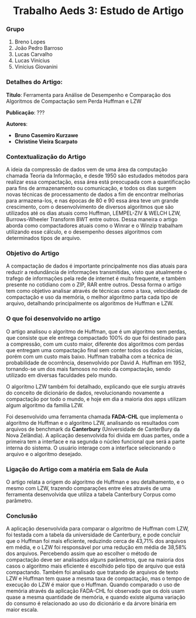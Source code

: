 <h1 align="center"><b> Trabalho Aeds 3: Estudo de Artigo</h1></b>  

### **Grupo**    
1. Breno Lopes    
2. João Pedro Barroso    
3. Lucas Carvalho      
4. Lucas Vinícius    
5. Vinícius Giovanini  
### **Detalhes do Artigo**:
**Título**: Ferramenta para Análise de Desempenho e Comparação dos Algoritmos de Compactação sem Perda Huffman e LZW  

**Publicação**: ???  

**Autores**:
- **Bruno Casemiro Kurzawe**    
- **Christine Vieira Scarpato**   

### Contextualização do Artigo  

A ideia da compressão de dados vem de uma área da computação chamada Teoria da Informação, e desde 1950 são estudados métodos para realizar essa compactação, essa área está preocupada com a quantificação para fins de armazenamento ou comunicação, e todos os dias surgem novas técnicas de processamento de dados a fim de encontrar melhorias para armazena-los, e nas épocas de 80 e 90 essa área teve um grande crescimento, com o desenvolvimento de diversos algoritmos que são utilizados até os dias atuais como Huffman, LEMPEL-ZIV & WELCH LZW, Burrows-Wheeler Transform BWT entre outros. Dessa maneira o artigo aborda como compactadores atuais como o Winrar e o Winzip trabalham utilizando esse cálculo, e o desempenho desses algoritmos com determinados tipos de arquivo.  

### Objetivo do Artigo 

A compactação de dados é importante principalmente nos dias atuais para reduzir a redundância de informações transmitidas, visto que atualmente o trafego de informações pela rede de internet é muito frequente, e também presente no cotidiano com o ZIP, RAR entre outros. Dessa forma o artigo tem como objetivo analisar através de técnicas como a taxa, velocidade de compactação e uso da memória, o melhor algoritmo parta cada tipo de arquivo, detalhando principalmente os algoritmos de Huffman e LZW.  


### O que foi desenvolvido no artigo  

O artigo analisou o algoritmo de Huffman, que é um algoritmo sem perdas, que consiste que ele entrega compactado 100% do que foi destinado para a compressão, com um custo maior, diferente dos algoritmos com perdas que entregam uma compactação final sem conter todos os dados inicias, porém com um custo mais baixo. Huffman trabalha com a técnica de probabilidade de ocorrência, desenvolvido por David A. Huffman em 1952, tornando-se um dos mais famosos no meio da compactação, sendo utilizado em diversas faculdades pelo mundo.  

O algoritmo LZW também foi detalhado, explicando que ele surgiu através do conceito de dicionário de dados, revolucionando novamente a compactação por todo o mundo, e hoje em dia a maioria dos apps utilizam algum algoritmo da familia LZW.  

Foi desenvolvido uma ferramenta chamada **FADA-CHL** que implementa o algoritmo de Huffman e o algoritmo LZW, analisando os resultados com arquivos de benchmark da **Canterbury** (Universidade de CanterBury da Nova Zelândia). A aplicação desenvolvida foi divida em duas partes, onde a primeira tem a interface e na segunda o núcleo funcional que será a parte interna do sistema. O usuário interage com a interface selecionando o arquivo e o algoritmo desejado.  

### Ligação do Artigo com a matéria em Sala de Aula

O artigo relata a origem do algoritmo de Huffman e seu detalhamento, e o mesmo com LZW, trazendo comparações entre eles através de uma ferramenta desenvolvida que utiliza a tabela Canterbury Corpus como parâmetro.

### Conclusão

A aplicação desenvolvida para comparar o algoritmo de Huffman com LZW, foi testada com a tabela da universidade de Canterbury, e pode concluir que o Huffman foi mais eficiente, reduzindo cerca de 43,71% dos arquivos em média, e o LZW foi responsável por uma redução em média de 38,58% dos arquivos. Percebendo assim que ao escolher o método de compactação deve ser analisados alguns parâmetros, que na maioria dos casos o algoritmo mais eficiente é escolhido pelo tipo de arquivo que está compactando. Também foi analisado que tratando de arquivos de texto LZW e Huffman tem quase a mesma taxa de compactação, mas o tempo de execução do LZW é maior que o Huffman. Quando comparado o uso de memória através da aplicação FADA-CHL foi observado que os dois usam quase a mesma quantidade de memória, e quando existe alguma variação do consumo é relacionado ao uso do dicionário e da árvore binária em maior escala.

